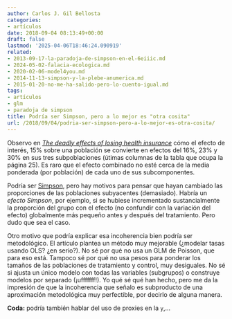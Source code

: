 ```yaml
---
author: Carlos J. Gil Bellosta
categories:
- artículos
date: 2018-09-04 08:13:49+00:00
draft: false
lastmod: '2025-04-06T18:46:24.090919'
related:
- 2013-09-17-la-paradoja-de-simpson-en-el-6eiiic.md
- 2024-05-02-falacia-ecologica.md
- 2020-02-06-model4you.md
- 2014-11-13-simpson-y-la-plebe-anumerica.md
- 2015-01-20-no-me-ha-salido-pero-lo-cuento-igual.md
tags:
- artículos
- glm
- paradoja de simpson
title: Podría ser Simpson, pero a lo mejor es "otra cosita"
url: /2018/09/04/podria-ser-simpson-pero-a-lo-mejor-es-otra-cosita/
---
```


Observo en [_The deadly effects of losing health insurance_](https://ep00.epimg.net/descargables/2018/04/13/617bc3f9263d9a0dbcf3704f8d75a095.pdf) cómo el efecto de interés, 15% sobre una población se convierte en efectos del 16%, 23% y 30% en sus tres subpoblaciones (útimas columnas de la tabla que ocupa la página 25). Es raro que el efecto combinado no esté cerca de la media ponderada (por población) de cada uno de sus subcomponentes.

Podría ser [Simpson](https://www.datanalytics.com/tags/paradoja-de-simpson/), pero hay motivos para pensar que hayan cambiado las proporciones de las poblaciones subyacentes (demasiado). Habría un _efecto Simpson_, por ejemplo, si se hubiese incrementado sustancialmente la proporción del grupo con el efecto (no confundir con la variación del efecto) globalmente más pequeño antes y después del tratamiento. Pero dudo que sea el caso.

Otro motivo que podría explicar esa incoherencia bien podría ser metodológico. El artículo plantea un método muy mejorable (¿modelar tasas usando OLS? ¿en serio?). No sé por qué no usa un GLM de Poisson, que para eso está. Tampoco sé por qué no usa pesos para ponderar los tamaños de las poblaciones de tratamiento y control, muy desiguales. No sé si ajusta un único modelo con todas las variables (subgrupos) o construye modelos por separado (¡ufffffff!). Yo qué sé qué han hecho, pero me da la impresión de que la incoherencia que señalo es subproducto de una aproximación metodológica muy perfectible, por decirlo de alguna manera.

**Coda:** podría también hablar del uso de proxies en la `y`,...
